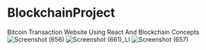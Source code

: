 # BlockchainProject
Bitcoin Transaction Website Using React And Blockchain Concepts
![Screenshot (656)](https://user-images.githubusercontent.com/83382873/207936784-8785cce4-ccbd-4a5a-a565-b740709d2a73.png)
![Screenshot (661)_LI](https://user-images.githubusercontent.com/83382873/207939745-817aebf4-2627-4d92-bcfa-05ce69b80a18.jpg)
![Screenshot (657)](https://user-images.githubusercontent.com/83382873/207937903-395c21f0-e03e-4fb5-9475-850a8b7b4772.png)

